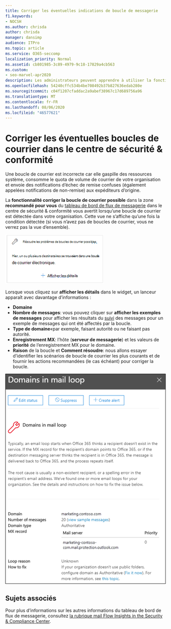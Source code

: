 ```yaml
---
title: Corriger les éventuelles indications de boucle de messagerie
f1.keywords:
- NOCSH
ms.author: chrisda
author: chrisda
manager: dansimp
audience: ITPro
ms.topic: article
ms.service: O365-seccomp
localization_priority: Normal
ms.assetid: cb801985-3c89-4979-9c18-17829a4cb563
ms.custom:
- seo-marvel-apr2020
description: Les administrateurs peuvent apprendre à utiliser la fonction de résolution des problèmes possibles dans le tableau de bord de flux de messagerie dans le centre de sécurité & Compliance pour identifier et corriger les boucles de messagerie au sein de leur organisation.
ms.openlocfilehash: 54240cffc534b4be708492b37b827636edab280e
ms.sourcegitcommit: c04f1207cfaddac2a9abef38967c17d689756a96
ms.translationtype: MT
ms.contentlocale: fr-FR
ms.lasthandoff: 08/06/2020
ms.locfileid: "46577621"
---
```

# <a name="fix-possible-mail-loop-insight-in-the-security--compliance-center"></a>Corriger les éventuelles boucles de courrier dans le centre de sécurité & conformité

Une boucle de courrier est incorrecte car elle gaspille des ressources système, consomme le quota de volume de courrier de votre organisation et envoie des notifications d’échec de remise confuses (également appelées notifications de non-remise) aux expéditeurs d’origine.

La **fonctionnalité corriger la boucle de courrier possible** dans la zone **recommandé pour vous** du [tableau de bord de flux de messagerie](mail-flow-insights-v2.md) dans le centre de sécurité & conformité vous avertit lorsqu’une boucle de courrier est détectée dans votre organisation. Cette vue ne s’affiche qu’une fois la condition détectée (si vous n’avez pas de boucles de courrier, vous ne verrez pas la vue d’ensemble).

![Réparer le ralentissement des règles de flux de messagerie dans la zone recommandé pour vous du tableau de bord flux de messagerie](../../media/mfi-fix-possible-mail-loop.png)

Lorsque vous cliquez sur **afficher les détails** dans le widget, un lanceur apparaît avec davantage d’informations :

- **Domaine**
- **Nombre de messages**: vous pouvez cliquer sur **afficher les exemples de messages** pour afficher les résultats du [suivi](message-trace-scc.md) des messages pour un exemple de messages qui ont été affectés par la boucle.
- **Type de domaine**«par exemple, faisant autorité ou ne faisant pas autorité.
- **Enregistrement MX**: l’hôte (**serveur de messagerie**) et les valeurs de **priorité** de l’enregistrement MX pour le domaine.
- **Raison** de la boucle et **Comment résoudre**: nous allons essayer d’identifier les scénarios de boucle de courrier les plus courants et de fournir les actions recommandées (le cas échéant) pour corriger la boucle.

![Fenêtre volante de détails qui apparaît après avoir cliqué sur Afficher les détails dans la boîte de message de correction possible](../../media/mfi-fix-possible-mail-loop-details.png)

## <a name="related-topics"></a>Sujets associés

Pour plus d’informations sur les autres informations du tableau de bord de flux de messagerie, consultez [la rubrique mail Flow Insights in the Security & Compliance Center](mail-flow-insights-v2.md).
